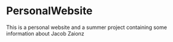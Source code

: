 # PersonalWebsite
This is a personal website and a summer project containing some information about Jacob Zaionz

